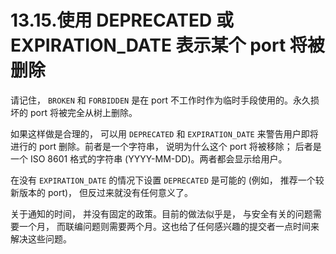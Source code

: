 # 13.15.使用 DEPRECATED 或 EXPIRATION\_DATE 表示某个 port 将被删除

请记住， `BROKEN` 和 `FORBIDDEN` 是在 port 不工作时作为临时手段使用的。永久损坏的 port 将被完全从树上删除。

如果这样做是合理的， 可以用 `DEPRECATED` 和 `EXPIRATION_DATE` 来警告用户即将进行的 port 删除。前者是一个字符串， 说明为什么这个 port 将被移除； 后者是一个 ISO 8601 格式的字符串 (YYYY-MM-DD)。两者都会显示给用户。

在没有 `EXPIRATION_DATE` 的情况下设置 `DEPRECATED` 是可能的 (例如， 推荐一个较新版本的 port)， 但反过来就没有任何意义了。

关于通知的时间， 并没有固定的政策。目前的做法似乎是， 与安全有关的问题需要一个月， 而联编问题则需要两个月。这也给了任何感兴趣的提交者一点时间来解决这些问题。
